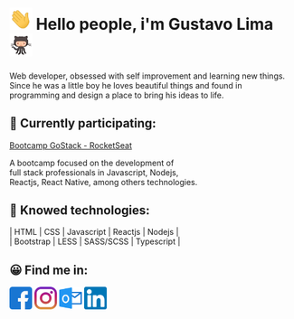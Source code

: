    
<h1> <img src="/wave.gif" width="40px"> Hello people, i'm Gustavo Lima <img src="/87202985-820dcb80-c2b6-11ea-9f56-7ec461c497c3.gif" width="40px"></h1>
<p>
    Web developer, obsessed with self improvement and learning new things.<br>
    Since he was a little boy he loves beautiful things and found in<br> programming and design a place to bring his ideas to life.
</p>

<h2>🚀 Currently participating: </h2>
<a href="https://rocketseat.com.br/">Bootcamp GoStack - RocketSeat</a>
<p>A bootcamp focused on the development of <br>
full stack professionals in Javascript, Nodejs,<br>
Reactjs, React Native, among others technologies.</p>

<h2> 🤖 Knowed technologies:</h2>
<p>| HTML | CSS | Javascript | Reactjs | Nodejs | <br>
   | Bootstrap | LESS | SASS/SCSS | Typescript |</p>


<h2> 😀 Find me in:</h2>
<p align="left">
<a href="https://www.facebook.com/gustavo.lima.961556"><img src="/facebook.svg" width="40px"></a>
<a href="https://www.instagram.com/risin.gus/"><img src="/instagram.svg" width="40px" ></a>
<a href="mailto:gustavo.it@outlook.com"><img src="/outlook.svg" width="40px" ></a>
<a href="https://www.linkedin.com/in/gustavo-lima-44b425b1/"><img src="/linkedin.svg" width="40px"></a>
</p>
  
